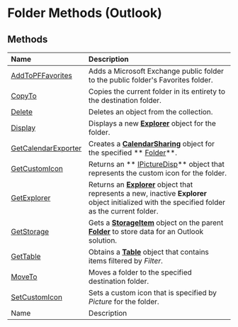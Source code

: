 
# Folder Methods (Outlook)

## Methods



|**Name**|**Description**|
|:-----|:-----|
| [AddToPFFavorites](d3926957-bf6d-ad4d-9c24-bfc5037ba9fd.md)|Adds a Microsoft Exchange public folder to the public folder's Favorites folder.|
| [CopyTo](ddd010e2-54af-f291-b9a9-92cc55a83cca.md)|Copies the current folder in its entirety to the destination folder. |
| [Delete](3df0f063-3f41-e3b7-d1e3-7ea08970c56d.md)|Deletes an object from the collection.|
| [Display](cde389e0-5ec9-8261-5ec0-9a5ba4f8776d.md)|Displays a new  **[Explorer](026591e5-049f-503a-4166-34e6dbc225fb.md)** object for the folder.|
| [GetCalendarExporter](7c67e208-65dd-8904-4b6f-8ec2df4e530d.md)|Creates a  **[CalendarSharing](37a8a15e-51c2-b1a0-7db6-cf2a1f4e8405.md)** object for the specified ** [Folder](3cf6cda8-6d70-666e-2643-9d9c5b9cacfc.md)**.|
| [GetCustomIcon](49a3da64-2b2f-76db-0053-88e35141cca0.md)|Returns an  ** [IPictureDisp](http://msdn.microsoft.com/en-us/library/ms680762%28VS.85%29.aspx)** object that represents the custom icon for the folder.|
| [GetExplorer](f60bf373-802e-cb93-2152-bc6c8945edb1.md)|Returns an  **[Explorer](026591e5-049f-503a-4166-34e6dbc225fb.md)** object that represents a new, inactive  **Explorer** object initialized with the specified folder as the current folder.|
| [GetStorage](cc5ee63b-7d11-6340-8392-8b35a689a28c.md)|Gets a  **[StorageItem](41776bc3-b838-2755-fd6b-3b5012fb9ae5.md)** object on the parent **[Folder](3cf6cda8-6d70-666e-2643-9d9c5b9cacfc.md)** to store data for an Outlook solution.|
| [GetTable](08d184cb-0c41-01b1-abc5-305476380f8b.md)|Obtains a  **[Table](0affaafd-93fe-227a-acee-e09a86cadc20.md)** object that contains items filtered by _Filter_.|
| [MoveTo](5e8ece38-aaba-4971-643e-969956c2a196.md)|Moves a folder to the specified destination folder.|
| [SetCustomIcon](d368547b-e90c-85ec-7d5c-e48cbe8eb42e.md)|Sets a custom icon that is specified by  _Picture_ for the folder.|
|Name|Description|
